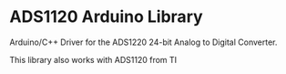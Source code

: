 # ADS1120 Arduino Library

Arduino/C++ Driver for the ADS1220 24-bit Analog to Digital Converter.

This library also works with ADS1120 from TI
